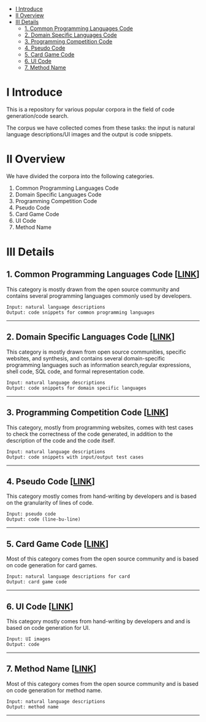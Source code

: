 
- [Ⅰ Introduce](#ⅰ-introduce)
- [Ⅱ Overview](#ⅱ-overview)
- [Ⅲ Details](#ⅲ-details)
  * [1. Common Programming Languages Code](#1-common-programming-languages-code-link)
  * [2. Domain Specific Languages Code](#2-domain-specific-languages-code-link)
  * [3. Programming Competition Code](#3-programming-competition-code-link)
  * [4. Pseudo Code](#4-pseudo-code-link)
  * [5. Card Game Code](#5-card-game-code-link)
  * [6. UI Code](#6-ui-code-link)
  * [7. Method Name](#7-method-name-link)


# Ⅰ Introduce

This is a repository for various popular corpora in the field of code generation/code search.

The corpus we have collected comes from these tasks: the input is natural language descriptions/UI images and the output is code snippets.

# Ⅱ Overview

We have divided the corpora into the following categories.

1. Common Programming Languages Code 
2. Domain Specific Languages Code
3. Programming Competition Code
4. Pseudo Code
5. Card Game Code
6. UI Code
7. Method Name

# Ⅲ Details

## 1. Common Programming Languages Code [[LINK](https://github.com/NTDXYG/CodeGen_Corpora/tree/main/Common_Programming_Languages_Code)] 

This category is mostly drawn from the open source community and contains several programming languages commonly used by developers.

```
Input: natural language descriptions
Output: code snippets for common programming languages
```

------

## 2. Domain Specific Languages Code [[LINK](https://github.com/NTDXYG/CodeGen_Corpora/tree/main/Domain_Specific_Languages_Code)]

This category is mostly drawn from open source communities, specific websites, and synthesis, and contains several domain-specific programming languages such as information search,regular expressions, shell code, SQL code, and formal representation code.

```
Input: natural language descriptions
Output: code snippets for domain specific languages
```

------

## 3. Programming Competition Code [[LINK](https://github.com/NTDXYG/CodeGen_Corpora/tree/main/Programming_Competition_Code)]

This category, mostly from programming websites, comes with test cases to check the correctness of the code generated, in addition to the description of the code and the code itself.

```
Input: natural language descriptions
Output: code snippets with input/output test cases
```

------

## 4. Pseudo Code [[LINK](https://github.com/NTDXYG/CodeGen_Corpora/tree/main/Pseudo_Code)]

This category mostly comes from hand-writing by developers and is based on the granularity of lines of code.

```
Input: pseudo code
Output: code (line-bu-line)
```

------

## 5. Card Game Code [[LINK](https://github.com/NTDXYG/CodeGen_Corpora/tree/main/Card_Game_Code)]

Most of this category comes from the open source community and is based on code generation for card games.

```
Input: natural language descriptions for card
Output: card game code
```

------

## 6. UI Code [[LINK](https://github.com/NTDXYG/CodeGen_Corpora/tree/main/UI_Code)]

This category mostly comes from hand-writing by developers and and is based on code generation for UI.

```
Input: UI images
Output: code
```

------

## 7. Method Name [[LINK](https://github.com/NTDXYG/CodeGen_Corpora/tree/main/Method_Name)]

Most of this category comes from the open source community and is based on code generation for method name.

```
Input: natural language descriptions
Output: method name
```

------

